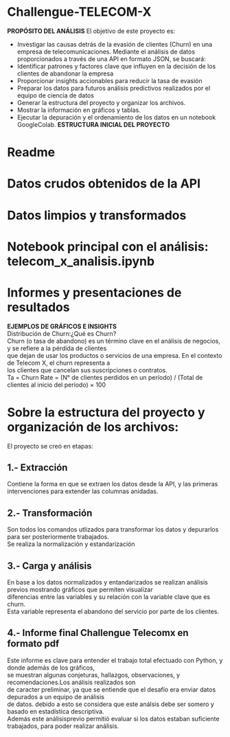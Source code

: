 # Challengue-TELECOM-X
**PROPÓSITO DEL ANÁLISIS**
El objetivo de este proyecto es:  
- Investigar las causas detrás de la evasión de clientes (Churn) en una empresa de telecomunicaciones.
Mediante el análisis de datos proporcionados a través de una API en formato JSON, se buscará:
- Identificar patrones y factores clave que influyen en la decisión de los clientes de abandonar la empresa
- Proporcionar insights accionables para reducir la tasa de evasión
- Preparar los datos para futuros análisis predictivos realizados por el equipo de ciencia de datos
- Generar la estructura del proyecto y organizar los archivos.
- Mostrar la información en gráficos y tablas.
- Ejecutar la depuración y el ordenamiento de los datos en un notebook GoogleColab.
**ESTRUCTURA INICIAL DEL PROYECTO**  
# Readme  
# Datos crudos obtenidos de la API  
# Datos limpios y transformados  
# Notebook principal con el análisis: telecom_x_analisis.ipynb  
# Informes y presentaciones de resultados  
**EJEMPLOS DE GRÁFICOS E INSIGHTS**  
Distribución de Churn:¿Qué es Churn?  
Churn (o tasa de abandono) es un término clave en el análisis de negocios, y se refiere a la pérdida de clientes  
que dejan de usar los productos o servicios de una empresa. En el contexto de Telecom X, el churn representa a  
los clientes que cancelan sus suscripciones o contratos.  
Ta = Churn Rate = (N° de clientes perdidos en un período) / (Total de clientes al inicio del período) × 100  

# **Sobre la estructura del proyecto y organización de los archivos:**  
El proyecto se creó en etapas:  

## 1.- Extracción  
Contiene la forma en que se extraen los datos desde la API, y las primeras intervenciones para extender las columnas anidadas.  

## 2.- Transformación  
Son todos los comandos utlizados para transformar los datos y depurarlos para ser posteriormente trabajados.  
Se realiza la normalización y estandarización  

## 3.- Carga y análisis  
En base a los datos normalizados y entandarizados se realizan análisis previos mostrando gráficos que permiten visualizar  
diferencias entre las variables y su relación con la variable clave que es churn.  
Esta variable representa el abandono del servicio por parte de los clientes.  

## 4.- Informe final Challengue Telecomx en formato pdf  
Este informe es clave para entender el trabajo total efectuado con Python, y donde además de los gráficos,  
se muestran algunas conjeturas, hallazgos, observaciones, y recomendaciones.Los análisis realizados son  
de caracter preliminar, ya que se entiende que el desafío era enviar datos depurados a un equipo de análisis  
de datos. debido a esto se considera que este análsis debe ser somero y basado en estadística descriptiva.  
Además este análisisprevio permitió evaluar si los datos estaban suficiente trabajados, para poder realizar análisis. 
